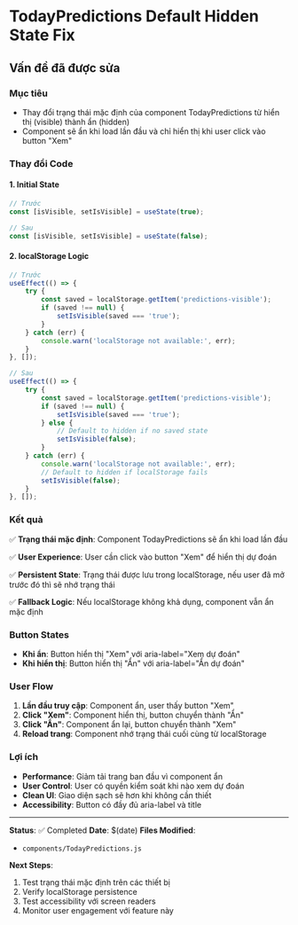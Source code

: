 # TodayPredictions Default Hidden State Fix

## Vấn đề đã được sửa

### Mục tiêu
- Thay đổi trạng thái mặc định của component TodayPredictions từ hiển thị (visible) thành ẩn (hidden)
- Component sẽ ẩn khi load lần đầu và chỉ hiển thị khi user click vào button "Xem"

### Thay đổi Code

#### 1. Initial State
```javascript
// Trước
const [isVisible, setIsVisible] = useState(true);

// Sau  
const [isVisible, setIsVisible] = useState(false);
```

#### 2. localStorage Logic
```javascript
// Trước
useEffect(() => {
    try {
        const saved = localStorage.getItem('predictions-visible');
        if (saved !== null) {
            setIsVisible(saved === 'true');
        }
    } catch (err) {
        console.warn('localStorage not available:', err);
    }
}, []);

// Sau
useEffect(() => {
    try {
        const saved = localStorage.getItem('predictions-visible');
        if (saved !== null) {
            setIsVisible(saved === 'true');
        } else {
            // Default to hidden if no saved state
            setIsVisible(false);
        }
    } catch (err) {
        console.warn('localStorage not available:', err);
        // Default to hidden if localStorage fails
        setIsVisible(false);
    }
}, []);
```

### Kết quả

✅ **Trạng thái mặc định**: Component TodayPredictions sẽ ẩn khi load lần đầu

✅ **User Experience**: User cần click vào button "Xem" để hiển thị dự đoán

✅ **Persistent State**: Trạng thái được lưu trong localStorage, nếu user đã mở trước đó thì sẽ nhớ trạng thái

✅ **Fallback Logic**: Nếu localStorage không khả dụng, component vẫn ẩn mặc định

### Button States

- **Khi ẩn**: Button hiển thị "Xem" với aria-label="Xem dự đoán"
- **Khi hiển thị**: Button hiển thị "Ẩn" với aria-label="Ẩn dự đoán"

### User Flow

1. **Lần đầu truy cập**: Component ẩn, user thấy button "Xem"
2. **Click "Xem"**: Component hiển thị, button chuyển thành "Ẩn"
3. **Click "Ẩn"**: Component ẩn lại, button chuyển thành "Xem"
4. **Reload trang**: Component nhớ trạng thái cuối cùng từ localStorage

### Lợi ích

- **Performance**: Giảm tải trang ban đầu vì component ẩn
- **User Control**: User có quyền kiểm soát khi nào xem dự đoán
- **Clean UI**: Giao diện sạch sẽ hơn khi không cần thiết
- **Accessibility**: Button có đầy đủ aria-label và title

---

**Status**: ✅ Completed
**Date**: $(date)
**Files Modified**: 
- `components/TodayPredictions.js`

**Next Steps**: 
1. Test trạng thái mặc định trên các thiết bị
2. Verify localStorage persistence
3. Test accessibility với screen readers
4. Monitor user engagement với feature này
